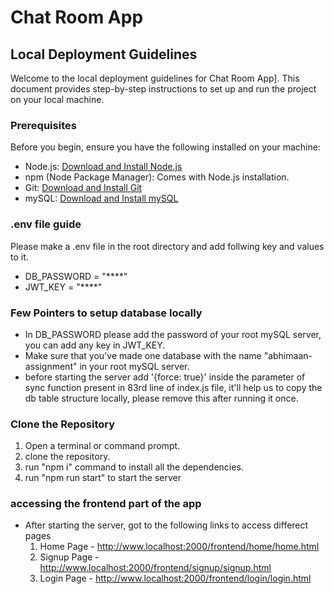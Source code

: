 # Chat Room App

## Local Deployment Guidelines

Welcome to the local deployment guidelines for Chat Room App]. This document provides step-by-step instructions to set up and run the project on your local machine.

### Prerequisites

Before you begin, ensure you have the following installed on your machine:

- Node.js: [Download and Install Node.js](https://nodejs.org/)
- npm (Node Package Manager): Comes with Node.js installation.
- Git: [Download and Install Git](https://git-scm.com/)
- mySQL: [Download and Install mySQL](https://dev.mysql.com/downloads/installer/)


### .env file guide

 Please make a .env file in the root directory and add follwing key and values to it.

- DB_PASSWORD = "****"
- JWT_KEY = "****"

### Few Pointers to setup database locally

- In DB_PASSWORD please add the password of your root mySQL server, you can add any key in JWT_KEY.
- Make sure that you've made one database with the name "abhimaan-assignment" in your root mySQL server.
- before starting the server add '{force: true}' inside the parameter of sync function present in 83rd line of index.js file, it'll help us to copy the db table structure locally, please remove 
  this after running it once.


### Clone the Repository

1. Open a terminal or command prompt.
2. clone the repository.
3. run "npm i" command to install all the dependencies.
4. run "npm run start" to start the server

### accessing the frontend part of the app

- After starting the server, got to the following links to access differect pages
  1. Home Page - http://www.localhost:2000/frontend/home/home.html
  2. Signup Page - http://www.localhost:2000/frontend/signup/signup.html
  3. Login Page - http://www.localhost:2000/frontend/login/login.html

